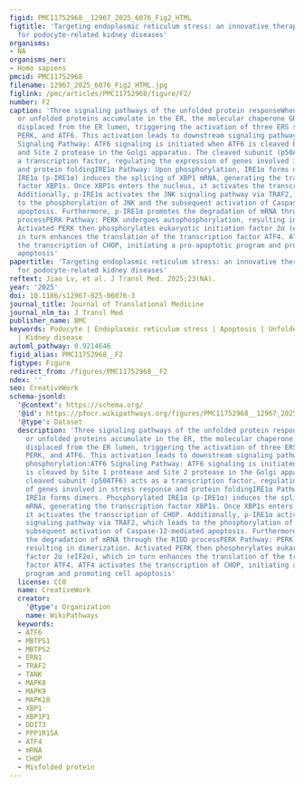 ```yaml
---
figid: PMC11752968__12967_2025_6076_Fig2_HTML
figtitle: 'Targeting endoplasmic reticulum stress: an innovative therapeutic strategy
  for podocyte-related kidney diseases'
organisms:
- NA
organisms_ner:
- Homo sapiens
pmcid: PMC11752968
filename: 12967_2025_6076_Fig2_HTML.jpg
figlink: /pmc/articles/PMC11752968/figure/F2/
number: F2
caption: 'Three signaling pathways of the unfolded protein responseWhen misfolded
  or unfolded proteins accumulate in the ER, the molecular chaperone GRP78/BiP is
  displaced from the ER lumen, triggering the activation of three ERS sensors: IRE1α,
  PERK, and ATF6. This activation leads to downstream signaling pathways through phosphorylation:ATF6
  Signaling Pathway: ATF6 signaling is initiated when ATF6 is cleaved by Site 1 protease
  and Site 2 protease in the Golgi apparatus. The cleaved subunit (p50ATF6) acts as
  a transcription factor, regulating the expression of genes involved in stress response
  and protein foldingIRE1α Pathway: Upon phosphorylation, IRE1α forms dimers. Phosphorylated
  IRE1α (p-IRE1α) induces the splicing of XBP1 mRNA, generating the transcription
  factor XBP1s. Once XBP1s enters the nucleus, it activates the transcription of CHOP.
  Additionally, p-IRE1α activates the JNK signaling pathway via TRAF2, which leads
  to the phosphorylation of JNK and the subsequent activation of Caspase-12-mediated
  apoptosis. Furthermore, p-IRE1α promotes the degradation of mRNA through the RIDD
  processPERK Pathway: PERK undergoes autophosphorylation, resulting in dimerization.
  Activated PERK then phosphorylates eukaryotic initiation factor 2α (eIF2α), which
  in turn enhances the translation of the transcription factor ATF4. ATF4 activates
  the transcription of CHOP, initiating a pro-apoptotic program and promoting cell
  apoptosis'
papertitle: 'Targeting endoplasmic reticulum stress: an innovative therapeutic strategy
  for podocyte-related kidney diseases'
reftext: Jiao Lv, et al. J Transl Med. 2025;23(NA).
year: '2025'
doi: 10.1186/s12967-025-06076-3
journal_title: Journal of Translational Medicine
journal_nlm_ta: J Transl Med
publisher_name: BMC
keywords: Podocyte | Endoplasmic reticulum stress | Apoptosis | Unfolded protein response
  | Kidney disease
automl_pathway: 0.9214646
figid_alias: PMC11752968__F2
figtype: Figure
redirect_from: /figures/PMC11752968__F2
ndex: ''
seo: CreativeWork
schema-jsonld:
  '@context': https://schema.org/
  '@id': https://pfocr.wikipathways.org/figures/PMC11752968__12967_2025_6076_Fig2_HTML.html
  '@type': Dataset
  description: 'Three signaling pathways of the unfolded protein responseWhen misfolded
    or unfolded proteins accumulate in the ER, the molecular chaperone GRP78/BiP is
    displaced from the ER lumen, triggering the activation of three ERS sensors: IRE1α,
    PERK, and ATF6. This activation leads to downstream signaling pathways through
    phosphorylation:ATF6 Signaling Pathway: ATF6 signaling is initiated when ATF6
    is cleaved by Site 1 protease and Site 2 protease in the Golgi apparatus. The
    cleaved subunit (p50ATF6) acts as a transcription factor, regulating the expression
    of genes involved in stress response and protein foldingIRE1α Pathway: Upon phosphorylation,
    IRE1α forms dimers. Phosphorylated IRE1α (p-IRE1α) induces the splicing of XBP1
    mRNA, generating the transcription factor XBP1s. Once XBP1s enters the nucleus,
    it activates the transcription of CHOP. Additionally, p-IRE1α activates the JNK
    signaling pathway via TRAF2, which leads to the phosphorylation of JNK and the
    subsequent activation of Caspase-12-mediated apoptosis. Furthermore, p-IRE1α promotes
    the degradation of mRNA through the RIDD processPERK Pathway: PERK undergoes autophosphorylation,
    resulting in dimerization. Activated PERK then phosphorylates eukaryotic initiation
    factor 2α (eIF2α), which in turn enhances the translation of the transcription
    factor ATF4. ATF4 activates the transcription of CHOP, initiating a pro-apoptotic
    program and promoting cell apoptosis'
  license: CC0
  name: CreativeWork
  creator:
    '@type': Organization
    name: WikiPathways
  keywords:
  - ATF6
  - MBTPS1
  - MBTPS2
  - ERN1
  - TRAF2
  - TANK
  - MAPK8
  - MAPK9
  - MAPK10
  - XBP1
  - XBP1P1
  - DDIT3
  - PPP1R15A
  - ATF4
  - mRNA
  - CHOP
  - Misfolded protein
---
```


